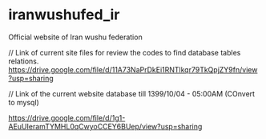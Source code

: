 # iranwushufed_ir
Official website of Iran wushu federation

// Link of current site files for review the codes to find database tables relations.
https://drive.google.com/file/d/11A73NaPrDkEi1RNTlkqr79TkQpjZY9fn/view?usp=sharing

// Link of the current website database till 1399/10/04 - 05:00AM (COnvert to mysql)

https://drive.google.com/file/d/1g1-AEuUIeramTYMHL0qCwyoCCEY6BUep/view?usp=sharing
